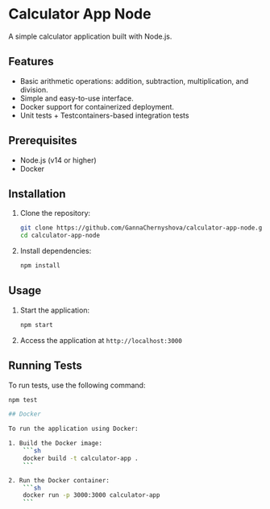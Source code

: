 # Calculator App Node

A simple calculator application built with Node.js.

## Features

- Basic arithmetic operations: addition, subtraction, multiplication, and division.
- Simple and easy-to-use interface.
- Docker support for containerized deployment.
- Unit tests + Testcontainers-based integration tests 

## Prerequisites

- Node.js (v14 or higher)
- Docker 

## Installation

1. Clone the repository:
    ```sh
    git clone https://github.com/GannaChernyshova/calculator-app-node.git
    cd calculator-app-node
    ```

2. Install dependencies:
    ```sh
    npm install
    ```

## Usage

1. Start the application:
    ```sh
    npm start
    ```

2. Access the application at `http://localhost:3000`

## Running Tests

To run tests, use the following command:
```sh
npm test

## Docker

To run the application using Docker:

1. Build the Docker image:
    ```sh
    docker build -t calculator-app .
    ```

2. Run the Docker container:
    ```sh
    docker run -p 3000:3000 calculator-app
    ```
